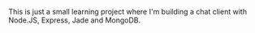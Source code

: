 This is just a small learning project where I'm building a chat client with Node.JS, Express, Jade and MongoDB.